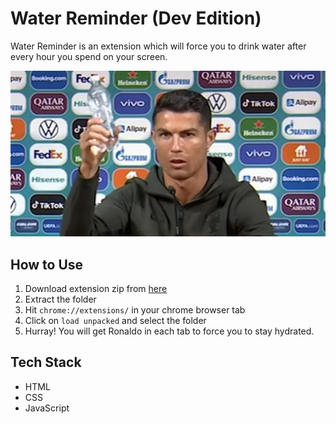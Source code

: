 # Water Reminder (Dev Edition)

Water Reminder is an extension which will force you to drink water after every hour you spend on your screen.

![Demo Photo](./assets/banner.webp)

## How to Use

1. Download extension zip from [here](https://github.com/TheRakeshPurohit/water-reminder/archive/refs/heads/main.zip)
2. Extract the folder
3. Hit `chrome://extensions/` in your chrome browser tab
4. Click on `load unpacked` and select the folder
5. Hurray! You will get Ronaldo in each tab to force you to stay hydrated.

## Tech Stack

- HTML
- CSS
- JavaScript
